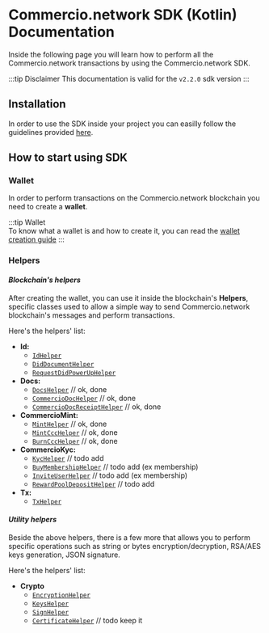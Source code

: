 # Commercio.network SDK (Kotlin) Documentation

Inside the following page you will learn how to perform all the Commercio.network transactions by using the
Commercio.network SDK.

:::tip Disclaimer This documentation is valid for the `v2.2.0` sdk version
:::

## Installation

In order to use the SDK inside your project you can easilly follow the guidelines
provided [here](https://jitpack.io/#commercionetwork/sdk.kt).

## How to start using SDK

### Wallet

In order to perform transactions on the Commercio.network blockchain you need to create a **wallet**.

:::tip Wallet  
To know what a wallet is and how to create it, you can read the [wallet creation guide](wallet/create-wallet.md)
:::

### Helpers

#### *Blockchain's helpers*

After creating the wallet, you can use it inside the blockchain's **Helpers**, specific classes used to allow a simple
way to send Commercio.network blockchain's messages and perform transactions.

Here's the helpers' list:

- **Id:**
  - [`IdHelper`](lib/id/id_helper.md)
  - [`DidDocumentHelper`](lib/id/did_document_helper.md)
  - [`RequestDidPowerUpHelper`](lib/id/request_did_power_up_helper.md)
- **Docs:**
  - [`DocsHelper`](lib/docs/docs_helper.md)  // ok, done
  - [`CommercioDocHelper`](lib/docs/commercio_doc_helper.md) // ok, done
  - [`CommercioDocReceiptHelper`](lib/docs/commercio_doc_receipt_helper.md) // ok, done
- **CommercioMint:**
  - [`MintHelper`](lib/mint/mint_helper.md) // ok, done
  - [`MintCccHelper`](lib/mint/mint_ccc_helper.md)   // ok, done
  - [`BurnCccHelper`](lib/mint/burn_ccc_helper.md)   // ok, done
- **CommercioKyc:**
  - [`KycHelper`](lib/kyc/kyc_helper.md) // todo add
  - [`BuyMembershipHelper`](lib/kyc/buy_membership_helper.md)  // todo add (ex membership)
  - [`InviteUserHelper`](lib/kyc/invite_user_helper.md) // todo add (ex membership)
  - [`RewardPoolDepositHelper`](lib/kyc/reward_pool_deposit_helper.md) // todo add
- **Tx:**
  - [`TxHelper`](lib/tx/tx_helper.md)

#### *Utility helpers*

Beside the above helpers, there is a few more that allows you to perform specific operations such as string or bytes
encryption/decryption, RSA/AES keys generation, JSON signature.

Here's the helpers' list:

- **Crypto**
  - [`EncryptionHelper`](lib/crypto/encryption_helper.md)
  - [`KeysHelper`](lib/crypto/keys_helper.md)
  - [`SignHelper`](lib/crypto/sign_helper.md)
  - [`CertificateHelper`](lib/crypto/certificate_helper.md) // todo keep it
